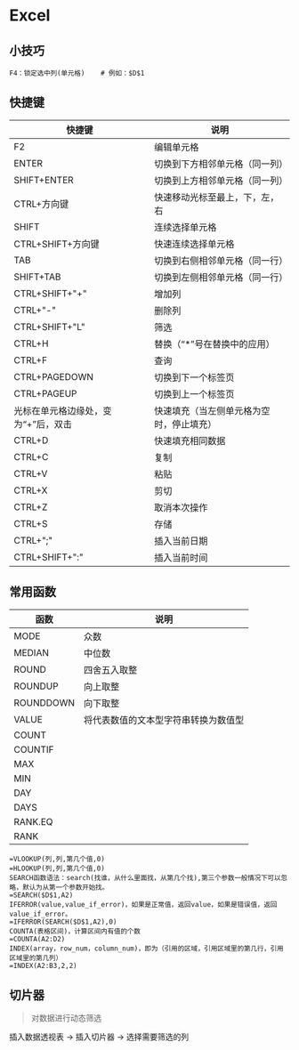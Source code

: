 # Excel

## 小技巧
```
F4：锁定选中列(单元格)    # 例如：$D$1
```

## 快捷键

|  快捷键  |  说明   |
| ----     |  ----  |
|  F2  |  编辑单元格   |
|  ENTER  |  切换到下方相邻单元格（同一列）   |
|  SHIFT+ENTER  |  切换到上方相邻单元格（同一列）   |
|  CTRL+方向键  |  快速移动光标至最上，下，左，右   |
|  SHIFT  |  连续选择单元格   |
|  CTRL+SHIFT+方向键  |  快速连续选择单元格   |
|  TAB  |  切换到右侧相邻单元格（同一行）   |
|  SHIFT+TAB  |  切换到左侧相邻单元格（同一行）   |
|  CTRL+SHIFT+"+"  |  增加列   |
|  CTRL+"-"  |  删除列   |
|  CTRL+SHIFT+"L"  |  筛选   |
|  CTRL+H  |  替换（“*”号在替换中的应用）   |
|  CTRL+F  |  查询   |
|  CTRL+PAGEDOWN  |  切换到下一个标签页   |
|  CTRL+PAGEUP  |  切换到上一个标签页   |
|  光标在单元格边缘处，变为“+”后，双击  |  快速填充（当左侧单元格为空时，停止填充）   |
|  CTRL+D  |  快速填充相同数据   |
|  CTRL+C  |  复制   |
|  CTRL+V  |  粘贴   |
|  CTRL+X  |  剪切   |
|  CTRL+Z  |  取消本次操作   |
|  CTRL+S  |  存储   |
|  CTRL+";"  |  插入当前日期   |
|  CTRL+SHIFT+":"  |  插入当前时间   |



## 常用函数

| 函数     |  说明  |
| ----     |  ----  |
|  MODE  |  众数  |
|  MEDIAN  |  中位数  |
|  ROUND  |  四舍五入取整  |
|  ROUNDUP  |  向上取整  |
|  ROUNDDOWN  |  向下取整  |
|  VALUE  |  将代表数值的文本型字符串转换为数值型  |
|  COUNT  |    |
|  COUNTIF  |   |
|  MAX  |    |
|  MIN  |    |
|  DAY  |    |
|  DAYS  |    |
|  RANK.EQ  |    |
|  RANK  |    |


```
=VLOOKUP(列,列,第几个值,0)
=HLOOKUP(列,列,第几个值,0)
SEARCH函数语法：search(找谁，从什么里面找，从第几个找),第三个参数一般情况下可以忽略，默认为从第一个参数开始找。
=SEARCH($D$1,A2)
IFERROR(value,value_if_error)，如果是正常值，返回value，如果是错误值，返回value_if_error。
=IFERROR(SEARCH($D$1,A2),0)
COUNTA(表格区间)，计算区间内有值的个数
=COUNTA(A2:D2)
INDEX(array，row_num，column_num)，即为（引用的区域，引用区域里的第几行，引用区域里的第几列）
=INDEX(A2:B3,2,2)
```

## 切片器
> 对数据进行动态筛选

插入数据透视表 -> 插入切片器 -> 选择需要筛选的列